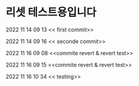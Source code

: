 # 리셋 테스트용입니다

2022 11 14 09 13 << first commit>>

2022 11 14 09 16 << seconde commit>>

2022 11 16 09 08 <<commite revert & revert test>>

2022 11 16 09 15 <<commite revert & revert test>>

2022 11 16 10 34 << testing>>